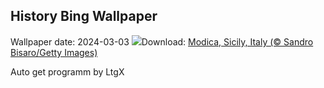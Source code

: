 ## History Bing Wallpaper
Wallpaper date: 2024-03-03
![](https://www.bing.com/th?id=OHR.ModicaItaly_EN-US3843446204_UHD.jpg&w=1000)Download: [Modica, Sicily, Italy (© Sandro Bisaro/Getty Images)](https://www.bing.com/th?id=OHR.ModicaItaly_EN-US3843446204_UHD.jpg)

Auto get programm by LtgX
